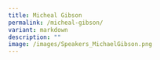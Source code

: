```yaml
---
title: Micheal Gibson
permalink: /micheal-gibson/
variant: markdown
description: ""
image: /images/Speakers_MichaelGibson.png
---
```


